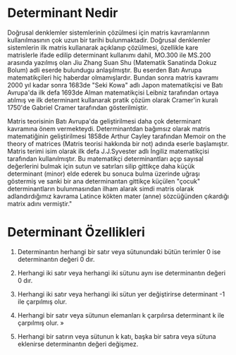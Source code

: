 # Determinant Nedir
Doğrusal denklemler sistemlerinin çözülmesi için matris kavramlarının kullanılmasının çok uzun bir tarihi bulunmaktadir. Doğrusal denklemler sistemlerin ilk matris kullanarak açıklanıp çözülmesi, özellikle kare matrislerle ifade edilip determinant kullanımı dahil, MO.300 ile MS.200 arasında yazılmış olan Jiu Zhang Suan Shu (Matematik Sanatinda Dokuz Bolum) adli eserde bulundugu anlaşılmıştır. Bu eserden Batı Avrupa matematikçileri hiç haberdar olmamışlardır. Bundan sonra matris kavramı 2000 yıl kadar sonra 1683de "Seki Kowa" adlı Japon matematikçisi ve Batı Avrupa'da ilk defa 1693de Alman matematikçisi Leibniz tarafından ortaya atılmış ve ilk determinant kullanarak pratik çözüm olarak Cramer'in kuralı 1750'de Gabriel Cramer tarafından gösterilmiştir.

Matris teorisinin Batı Avrupa'da geliştirilmesi daha çok determinant kavramına önem vermekteydi. Determinantdan bağımsız olarak matris matematiğinin geliştirilmesi 1858de Arthur Cayley tarafından Memoir on the theory of matrices (Matris teorisi hakkında bir not) adında eserle başlamıştır. Matris terimi isim olarak ilk defa J.J.Syvester adlı İngiliz matematikçisi tarafından kullanılmıştır. Bu matematikçi determinantları açıp sayısal değerlerini bulmak için sutun ve satırları silip gittikçe daha küçük determinant (minor) elde ederek bu sonuca bulma üzerinde uğraşı göstermiş ve sanki bir ana determinantan gittikçe küçülen "çocuk" determinantların bulunmasından ilham alarak simdi matris olarak adlandırdığımız kavrama Latince kökten mater (anne) sözcüğünden çıkardığı matrix adını vermiştir."

# Determinant Özellikleri

1. Determinantın herhangi bir satır veya sütunundaki bütün terimler 0 ise determinantın değeri 0 dır.

2. Herhangi iki satır veya herhangi iki sütunu aynı ise determinantın değeri 0 dır.

3. Herhangi iki satır veya herhangi iki sütun yer değiştirirse determinant -1 ile çarpılmış olur.

4. Herhangi bir satır veya sütunun elemanları k çarpılırsa determinant k ile çarpılmış olur. »

5. Herhangi bir satırın veya sütunun k katı, başka bir satıra veya sütuna eklenirse determinantın değeri değişmez.